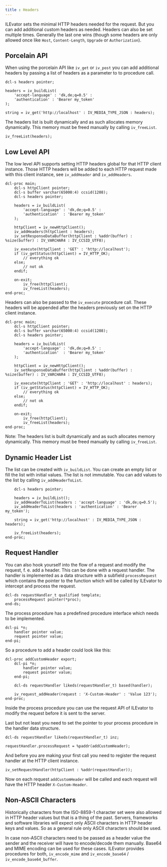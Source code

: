 ```yaml
---
title : Headers
---
```


ILEvator sets the minimal HTTP headers needed for the request. But you can add additional custom
headers as needed. Headers can also be set multiple times. Generally the last one wins (though
some headers are only allowed once like `Host`, `Content-Length`, `Upgrade` or `Authorization`).

## Porcelain API

When using the porcelain API like `iv_get` or `iv_post` you can add additional headers by passing
a list of headers as a parameter to to procedure call.

```
dcl-s headers pointer;

headers = iv_buildList(
    'accept-language' : 'dk,de;q=0.5' :
    'authentication' : 'Bearer my_token'
);

string = iv_get('http://localhost' : IV_MEDIA_TYPE_JSON : headers);
```

The headers list is built dynamically and as such allocates memory dynamically. This memory must
be freed manually by calling `iv_freeList`.

```
iv_freeList(headers);
```


## Low Level API

The low level API supports setting HTTP headers global for that HTTP client instance. Those
HTTP headers will be added to each HTTP request made with this client instance, see 
`iv_addHeader` and `iv_addHeaders`.

```
dcl-proc main;
    dcl-s httpClient pointer;
    dcl-s buffer varchar(65000:4) ccsid(1208);
    dcl-s headers pointer;
    
    headers = iv_buildList(
        'accept-language' : 'dk,de;q=0.5' :
        'authentication'  : 'Bearer my_token'
    );
    
    httpClient = iv_newHttpClient();
    iv_addHeaders(httpClient : headers);
    iv_setResponseDataBuffer(httpClient : %addr(buffer) : %size(buffer) : IV_VARCHAR4 : IV_CCSID_UTF8);

    iv_execute(httpClient : 'GET' : 'http://localhost');
    if (iv_getStatus(httpClient) = IV_HTTP_OK);
        // everything ok
    else;
        // not ok
    endif;

    on-exit;
        iv_free(httpClient);
        iv_freeList(headers);
end-proc;
```

Headers can also be passed to the `iv_execute` procedure call. These headers will be appended
after the headers previously set on the HTTP client instance.

```
dcl-proc main;
    dcl-s httpClient pointer;
    dcl-s buffer varchar(65000:4) ccsid(1208);
    dcl-s headers pointer;
    
    headers = iv_buildList(
        'accept-language' : 'dk,de;q=0.5' :
        'authentication'  : 'Bearer my_token'
    );
    
    httpClient = iv_newHttpClient();
    iv_setResponseDataBuffer(httpClient : %addr(buffer) : %size(buffer) : IV_VARCHAR4 : IV_CCSID_UTF8);

    iv_execute(httpClient : 'GET' : 'http://localhost' : headers);
    if (iv_getStatus(httpClient) = IV_HTTP_OK);
        // everything ok
    else;
        // not ok
    endif;

    on-exit;
        iv_free(httpClient);
        iv_freeList(headers);
end-proc;
```

Note: The headers list is built dynamically and as such allocates memory dynamically. This memory 
must be freed manually by calling `iv_freeList`.


## Dynamic Header List

The list can be created with `iv_buildList`. You can create an empty list or fill the list with
initial values. The list is not immutable. You can add values to the list by calling
`iv_addHeaderToList`.

```
    dcl-s headers pointer;
    
    headers = iv_buildList();
    iv_addHeaderToList(headers : 'accept-language' : 'dk,de;q=0.5');
    iv_addHeaderToList(headers : 'authentication' : 'Bearer my_token');

    string = iv_get('http://localhost' : IV_MEDIA_TYPE_JSON : headers);

    iv_freeList(headers);
end-proc;
```


## Request Handler

You can also hook yourself into the flow of a request and modify the request, f. e. add a header.
This can be done with a request handler. The handler is implemented as a data structure with a 
subfield `processRequest` which contains the pointer to the function which will be called by 
ILEvator to intercept and process the request.

```
dcl-ds requestHandler_t qualified template;
    processRequest pointer(*proc);
end-ds;
```

The process procedure has a predefined procedure interface which needs to be implemented.

```
dcl-pi *n;
    handler pointer value;
    request pointer value;
end-pi;
```

So a procedure to add a header could look like this:

```
dcl-proc addCustomHeader export;
    dcl-pi *n;
        handler pointer value;
        request pointer value;
    end-pi;

    dcl-ds requestHandler likeds(requestHandler_t) based(handler);

    iv_request_addHeader(request : 'X-Custom-Header' : 'Value 123');
end-proc;
```

Inside the process procedure you can use the request API of ILEvator to modify the request before
it is sent to the server.

Last but not least you need to set the pointer to your process procedure in the handler data
structure.

```
dcl-ds requestHandler likeds(requestHandler_t) inz;

requestHandler.processRequest = %paddr(addCustomHeader);
```

And before you are making your first call you need to register the request handler at the HTTP
client instance.

```
iv_setRequestHandler(httpClient : %addr(requestHandler));
```

Now on each request `addCustomHeader` will be called and each request will have the HTTP header
`X-Custom-Header`.


## Non-ASCII Characters

Historically characters from the ISO-8859-1 character set were also allowed in HTTP header values
but that is a thing of the past. Servers, frameworks and software libraries will expect only ASCII
characters in HTTP header keys and values. So as a general rule only ASCII characters should be used.

In case non-ASCII characters need to be passed as a header value the sender and the receiver will
have to encode/decode them manually. Base64 and MIME encoding can be used for these cases. ILEvator
provides procedures for both, `iv_encode_mime` and `iv_encode_base64` / `iv_encode_base64_buffer`.
